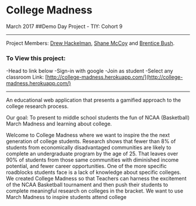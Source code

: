 # College Madness
  March 2017
##Demo Day Project - TIY: Cohort 9

___
Project Members: [Drew Hackelman](https://github.com/dhackelman), [Shane McCoy](https://github.com/scmccoy) and [Brentice Bush](https://github.com/brentice).

### To View this project: 
  -Head to link below
  -Sign-in with google
  -Join as student
  -Select any classroom
Link: [http://college-madness.herokuapp.com/](http://college-madness.herokuapp.com/)


___

An educational web application that presents a gamified approach to the college research process. 

Our goal: To present to middle school students the fun of NCAA (Basketball) March Madness and learning about college.

Welcome to College Madness where we want to inspire the the next generation of college students. Research shows that fewer than 8% of students from economically disadvantaged communities are likely to complete an undergraduate program by the age of 25. That leaves over 90% of students from those same communities with diminished income potential, and fewer career opportunities. One of the more specific roadblocks students face is a lack of knowledge about specific colleges. We created College Madness so that Teachers can harness the excitement of the NCAA Basketball tournament and then push their students to complete meaningful research on colleges in the bracket. We want to use March Madness to inspire students attend college
